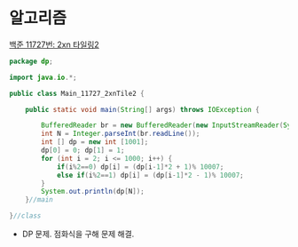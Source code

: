 # 알고리즘
[백준 11727번: 2xn 타일링2](https://www.acmicpc.net/problem/11727)

```java
package dp;

import java.io.*;

public class Main_11727_2xnTile2 {

	public static void main(String[] args) throws IOException {

		BufferedReader br = new BufferedReader(new InputStreamReader(System.in));
		int N = Integer.parseInt(br.readLine());
		int [] dp = new int [1001];
		dp[0] = 0; dp[1] = 1;
		for (int i = 2; i <= 1000; i++) {
			if(i%2==0) dp[i] = (dp[i-1]*2 + 1)% 10007;
			else if(i%2==1) dp[i] = (dp[i-1]*2 - 1)% 10007;
		}
		System.out.println(dp[N]);
	}//main

}//class

```
- DP 문제. 점화식을 구해 문제 해결.

